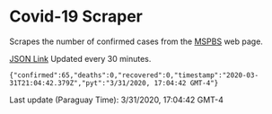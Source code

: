 # Covid-19 Scraper

Scrapes the number of confirmed cases from the [MSPBS](https://www.mspbs.gov.py/covid-19.php) web page.

[JSON Link](https://jmayalag.github.io/covid19-scrape/cases.json)
Updated every 30 minutes.
```
{"confirmed":65,"deaths":0,"recovered":0,"timestamp":"2020-03-31T21:04:42.379Z","pyt":"3/31/2020, 17:04:42 GMT-4"}
```
Last update (Paraguay Time): 3/31/2020, 17:04:42 GMT-4
